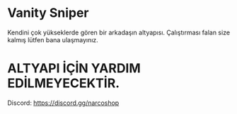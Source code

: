 # Vanity Sniper
Kendini çok yükseklerde gören bir arkadaşın altyapısı. Çalıştırması falan size kalmış lütfen bana ulaşmayınız.


# ALTYAPI İÇİN YARDIM EDİLMEYECEKTİR.

Discord: https://discord.gg/narcoshop
